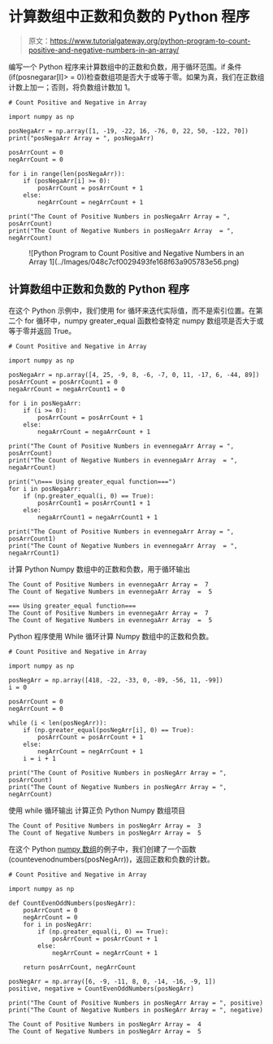 # 计算数组中正数和负数的 Python 程序

> 原文：<https://www.tutorialgateway.org/python-program-to-count-positive-and-negative-numbers-in-an-array/>

编写一个 Python 程序来计算数组中的正数和负数，用于循环范围。if 条件(if(posnegarar[I]> = 0))检查数组项是否大于或等于零。如果为真，我们在正数组计数上加一；否则，将负数组计数加 1。

```
# Count Positive and Negative in Array

import numpy as np

posNegaArr = np.array([1, -19, -22, 16, -76, 0, 22, 50, -122, 70])
print("posNegaArr Array = ", posNegaArr)

posArrCount = 0
negArrCount = 0

for i in range(len(posNegaArr)):
    if (posNegaArr[i] >= 0):
        posArrCount = posArrCount + 1
    else:
        negArrCount = negArrCount + 1

print("The Count of Positive Numbers in posNegaArr Array = ", posArrCount)
print("The Count of Negative Numbers in posNegaArr Array  = ", negArrCount)
```

<figure class="wp-block-image size-large">![Python Program to Count Positive and Negative Numbers in an Array 1](../Images/048c7cf0029493fe168f63a905783e56.png)</figure>

## 计算数组中正数和负数的 Python 程序

在这个 Python 示例中，我们使用 for 循环来迭代实际值，而不是索引位置。在第二个 for 循环中，numpy greater_equal 函数检查特定 numpy 数组项是否大于或等于零并返回 True。

```
# Count Positive and Negative in Array

import numpy as np

posNegaArr = np.array([4, 25, -9, 8, -6, -7, 0, 11, -17, 6, -44, 89])
posArrCount = posArrCount1 = 0
negaArrCount = negaArrCount1 = 0

for i in posNegaArr:
    if (i >= 0):
        posArrCount = posArrCount + 1
    else:
        negaArrCount = negaArrCount + 1

print("The Count of Positive Numbers in evennegaArr Array = ", posArrCount)
print("The Count of Negative Numbers in evennegaArr Array  = ", negaArrCount)

print("\n=== Using greater_equal function===")
for i in posNegaArr:
    if (np.greater_equal(i, 0) == True):
        posArrCount1 = posArrCount1 + 1
    else:
        negaArrCount1 = negaArrCount1 + 1

print("The Count of Positive Numbers in evennegaArr Array = ", posArrCount1)
print("The Count of Negative Numbers in evennegaArr Array  = ", negaArrCount1)
```

计算 Python Numpy 数组中的正数和负数，用于循环输出

```
The Count of Positive Numbers in evennegaArr Array =  7
The Count of Negative Numbers in evennegaArr Array  =  5

=== Using greater_equal function===
The Count of Positive Numbers in evennegaArr Array =  7
The Count of Negative Numbers in evennegaArr Array  =  5
```

Python 程序使用 While 循环计算 Numpy 数组中的正数和负数。

```
# Count Positive and Negative in Array

import numpy as np

posNegArr = np.array([418, -22, -33, 0, -89, -56, 11, -99])
i = 0

posArrCount = 0
negArrCount = 0

while (i < len(posNegArr)):
    if (np.greater_equal(posNegArr[i], 0) == True):
        posArrCount = posArrCount + 1
    else:
        negArrCount = negArrCount + 1
    i = i + 1

print("The Count of Positive Numbers in posNegArr Array = ", posArrCount)
print("The Count of Negative Numbers in posNegArr Array = ", negArrCount)
```

使用 while 循环输出 计算正负 Python Numpy 数组项目

```
The Count of Positive Numbers in posNegArr Array =  3
The Count of Negative Numbers in posNegArr Array =  5
```

在这个 Python [numpy 数组](https://www.tutorialgateway.org/python-numpy-array/)的例子中，我们创建了一个函数(countevenodnumbers(posNegArr))，返回正数和负数的计数。

```
# Count Positive and Negative in Array

import numpy as np

def CountEvenOddNumbers(posNegArr):
    posArrCount = 0
    negArrCount = 0
    for i in posNegArr:
        if (np.greater_equal(i, 0) == True):
            posArrCount = posArrCount + 1
        else:
            negArrCount = negArrCount + 1

    return posArrCount, negArrCount

posNegArr = np.array([6, -9, -11, 8, 0, -14, -16, -9, 1])
positive, negative = CountEvenOddNumbers(posNegArr)

print("The Count of Positive Numbers in posNegArr Array = ", positive)
print("The Count of Negative Numbers in posNegArr Array = ", negative)
```

```
The Count of Positive Numbers in posNegArr Array =  4
The Count of Negative Numbers in posNegArr Array =  5
```